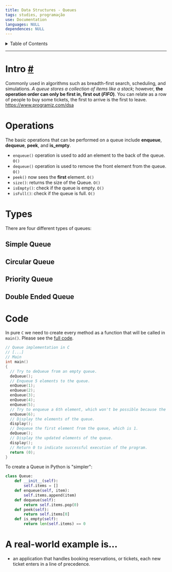 ```yaml
---
title: Data Structures - Queues
tags: studies, programação
use: Documentation
languages: NULL
dependences: NULL
---
```


<details> <summary>Table of Contents</summary>

- [](#)

</details>

---

# Intro [#](https://www.techtarget.com/whatis/definition/queue)

Commonly used in algorithms such as breadth-first search, scheduling, and simulations. *A queue stores a collection of items like a stack*; however, **the operation order can only be first in, first out (*FIFO*)**. You can relate as a row of people to buy some tickets, the first to arrive is the first to leave.
https://www.programiz.com/dsa

# Operations 

The basic operations that can be performed on a queue include **enqueue**, **dequeue**, **peek**, and **is_empty**.
- `enqueue()` operation is used to add an element to the back of the queue. `O()`
- `dequeue()` operation is used to remove the front element from the queue. `O()`
- `peek()` now sees the **first** element. `O()`
- `size()`: returns the size of the Queue. `O()`
- `isEmpty()`: check if the queue is empty. `O()`
- `isFull()`: check if the queue is full. `O()`

# Types

There are four different types of queues:

## Simple Queue
## Circular Queue
## Priority Queue
## Double Ended Queue

# Code

In pure `C` we need to create every method as a function that will be called in `main()`. Please see the [full code](../C/code/queue_implementation.c).

```c
// Queue implementation in C
// [...]
// Main
int main()
{
  // Try to deQueue from an empty queue.
  deQueue();
  // Enqueue 5 elements to the queue.
  enQueue(1);
  enQueue(2);
  enQueue(3);
  enQueue(4);
  enQueue(5);
  // Try to enqueue a 6th element, which won't be possible because the queue is full.
  enQueue(6);
  // Display the elements of the queue.
  display();
  // Dequeue the first element from the queue, which is 1.
  deQueue();
  // Display the updated elements of the queue.
  display();
  // Return 0 to indicate successful execution of the program.
  return (0);
}
```

To create a Queue in Python is "simpler":

```python
class Queue:  
	def __init__(self):
		self.items = []
	def enqueue(self, item):
		self.items.append(item)
	def dequeue(self):
		return self.items.pop(0)
	def peek(self):
		return self.items[0]
	def is_empty(self):
		return len(self.items) == 0
```

# A **real-world** example is...
- an application that handles booking reservations, or tickets, each new ticket enters in a line of precedence.
